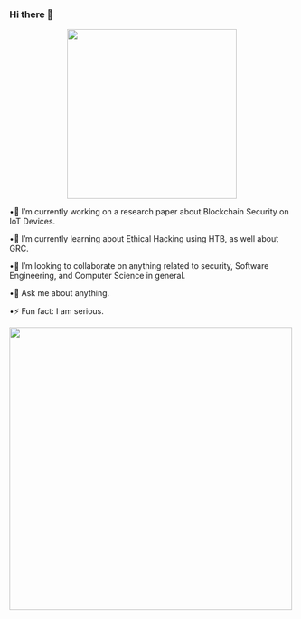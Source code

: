 ### Hi there 👋

<div id="header" align="center">
  <img src="https://media.giphy.com/media/hun4DFmfnDId3lid5b/giphy.gif" width="300"/>
</div>

  
<p>•🔭 I’m currently working on a research paper about Blockchain Security on IoT Devices. </p> 
<p>•🌱 I’m currently learning about Ethical Hacking using HTB, as well about GRC. </p>
<p>•👯 I’m looking to collaborate on anything related to security, Software Engineering, and Computer Science in general.</p> 
<p>•💬 Ask me about anything.</p>
<p>•⚡ Fun fact: I am serious.</p>









<img src="https://github-readme-streak-stats.herokuapp.com?user=FatonHaxhiu&theme=dark&hide_border=true&date_format=j%20M%5B%20Y%5D" width="500">
<!--
**FatonHaxhiu/FatonHaxhiu** is a ✨ _special_ ✨ repository because its `README.md` (this file) appears on your GitHub profile.

Here are some ideas to get you started:


-->
